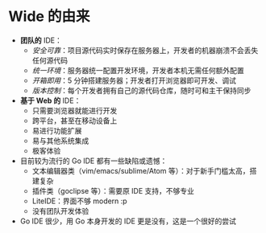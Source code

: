 # Wide 的由来


* **团队的** IDE：
  * _安全可靠_：项目源代码实时保存在服务器上，开发者的机器崩溃不会丢失任何源代码
  * _统一环境_：服务器统一配置开发环境，开发者本机无需任何额外配置
  * _开箱即用_：5 分钟搭建服务器；开发者打开浏览器即可开发、调试
  * _版本控制_：每个开发者拥有自己的源代码仓库，随时可和主干保持同步
* **基于 Web 的** IDE：
  * 只需要浏览器就能进行开发
  * 跨平台，甚至在移动设备上
  * 易进行功能扩展
  * 易与其他系统集成
  * 极客体验
* 目前较为流行的 Go IDE 都有一些缺陷或遗憾：
  * 文本编辑器类（vim/emacs/sublime/Atom 等）：对于新手门槛太高，搭建复杂
  * 插件类（goclipse 等）：需要原 IDE 支持，不够专业
  * LiteIDE：界面不够 modern :p
  * 没有团队开发体验
* Go IDE 很少，用 Go 本身开发的 IDE 更是没有，这是一个很好的尝试

